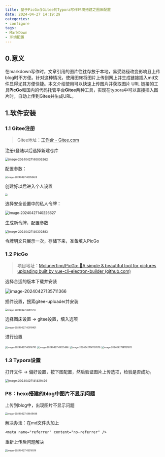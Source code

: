 ```yaml
---
title: 基于PicGo与Gitee的Typora写作环境搭建之图床配置
date: 2024-04-27 14:19:29
categories:
- configure
tags: 
- MarkDown
- 环境配置
---
```

<meta name="referrer" content="no-referrer" />


## 0.意义

在markdown写作时，文章引用的图片往往存放于本地，易受路径改变影响且上传blog时不方便。针对这种情况，使用图床将图片上传到网上并生成链接插入md文件显得尤其方便快捷。本文介绍使用可以快速上传图片并获取图片 URL 链接的工具**PicGo**和国内的代码托管平台**Gitee**两种工具，实现在typora中可以直接插入图片时，自动上传到Gitee并生成URL。

## 1.软件安装

### 1.1 Gitee注册

> Gitee地址：[工作台 - Gitee.com](https://gitee.com/)

注册/登陆以后选择新建仓库

<img src="https://gitee.com/tosfk/blog-pic/raw/master/202404271400303.png" alt="image-20240427140006262" style="zoom: 67%;" />

配置参数：

<img src="https://gitee.com/tosfk/blog-pic/raw/master/202404271400487.png" alt="image-20240427140058428" style="zoom: 50%;" />

创建好以后进入个人设置

<img src="https://gitee.com/tosfk/blog-pic/raw/master/202404271415276.png" style="zoom:50%;" />

选择安全设置中的私人令牌：

<img src="https://gitee.com/tosfk/blog-pic/raw/master/202404271402661.png" alt="image-20240427140226627" style="zoom:80%;" />

生成新令牌，配置参数

<img src="https://gitee.com/tosfk/blog-pic/raw/master/202404271403925.png" alt="image-20240427140302883" style="zoom: 67%;" />

令牌明文只展示一次，存储下来，准备填入PicGo



### 1.2 PicGo

> 项目地址：[Molunerfinn/PicGo: :rocket:A simple & beautiful tool for pictures uploading built by vue-cli-electron-builder (github.com)](https://github.com/Molunerfinn/PicGo)

选择合适的版本下载并安装

![image-20240427135711366](https://gitee.com/tosfk/blog-pic/raw/master/202404271357417.png)

插件设置，搜索gitee-uploader并安装

<img src="https://gitee.com/tosfk/blog-pic/raw/master/202404271406770.png" alt="image-20240427140611714" style="zoom:50%;" />

选择图床设置 -> gitee设置，填入选项

<img src="https://gitee.com/tosfk/blog-pic/raw/master/202404271409956.png" alt="image-20240427140919901" style="zoom:50%;" />

进行设置

<img src="https://gitee.com/tosfk/blog-pic/raw/master/202404271408771.png" alt="image-20240427140816710" style="zoom:50%;" />

<img src="https://gitee.com/tosfk/blog-pic/raw/master/202404271410561.png" alt="image-20240427141035496" style="zoom:50%;" />

<img src="https://gitee.com/tosfk/blog-pic/raw/master/202404271411736.png" alt="image-20240427141107678" style="zoom:50%;" />

<img src="https://gitee.com/tosfk/blog-pic/raw/master/202404271411923.png" alt="image-20240427141121870" style="zoom:50%;" />



### 1.3 Typora设置

打开文件 -> 偏好设置，按下图配置，然后验证图片上传选项，检验是否成功。

<img src="https://gitee.com/tosfk/blog-pic/raw/master/202404271414499.png" alt="image-20240427141429429" style="zoom:67%;" />



### PS：hexo搭建的blog中图片不显示问题

上传到blog中，出现图片不显示问题

<img src="https://gitee.com/tosfk/blog-pic/raw/master/202404271448552.png" alt="image-20240427144849488" style="zoom:50%;" />

解决办法：在md文件头加上

```
<meta name="referrer" content="no-referrer" />
```

重新上传后问题解决

<img src="https://gitee.com/tosfk/blog-pic/raw/master/202404271450593.png" alt="image-20240427145018519" style="zoom:50%;" />